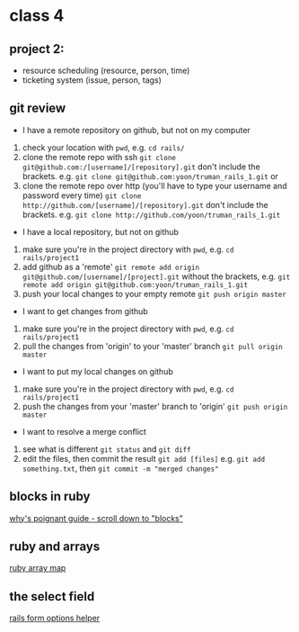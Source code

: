 # class 4

## project 2:

* resource scheduling (resource, person, time)
* ticketing system (issue, person, tags)

## git review

* I have a remote repository on github, but not on my computer

1. check your location with `pwd`, e.g. `cd rails/`
2. clone the remote repo with ssh `git clone git@github.com:/[username]/[repository].git` don't include the brackets. e.g. `git clone git@github.com:yoon/truman_rails_1.git`
or
2. clone the remote repo over http (you'll have to type your username and password every time) `git clone http://github.com/[username]/[repository].git` don't include the brackets. e.g. `git clone http://github.com/yoon/truman_rails_1.git`

* I have a local repository, but not on github

1. make sure you're in the project directory with `pwd`, e.g. `cd rails/project1`
2. add github as a 'remote' `git remote add origin git@github.com/[username]/[project].git` without the brackets, e.g. `git remote add origin git@github.com:yoon/truman_rails_1.git`
3. push your local changes to your empty remote `git push origin master`

* I want to get changes from github

1. make sure you're in the project directory with `pwd`, e.g. `cd rails/project1`
2. pull the changes from 'origin' to your 'master' branch `git pull origin master`

* I want to put my local changes on github

1. make sure you're in the project directory with `pwd`, e.g. `cd rails/project1`
2. push the changes from your 'master' branch to 'origin' `git push origin master`

* I want to resolve a merge conflict

1. see what is different `git status` and `git diff`
2. edit the files, then commit the result `git add [files]` e.g. `git add something.txt`, then `git commit -m "merged changes"`

## blocks in ruby

[why's poignant guide - scroll down to "blocks"](http://mislav.uniqpath.com/poignant-guide/book/chapter-3.html)

## ruby and arrays

[ruby array map](http://www.ruby-doc.org/core-1.9.3/Array.html#method-i-map)

## the select field

[rails form options helper](http://api.rubyonrails.org/classes/ActionView/Helpers/FormOptionsHelper.html)
